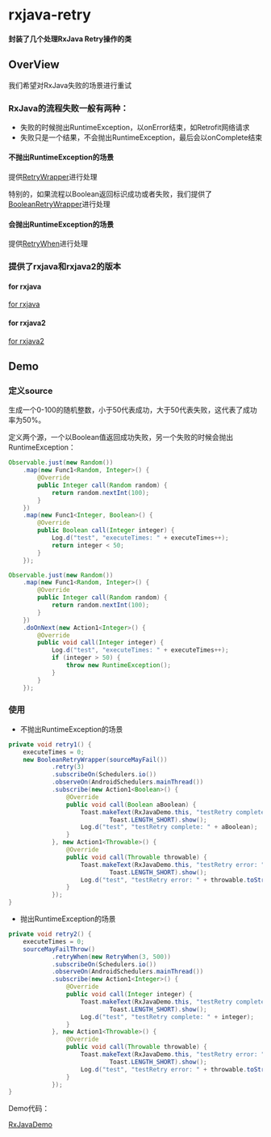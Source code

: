 # rxjava-retry

#### 封装了几个处理RxJava Retry操作的类

## OverView
我们希望对RxJava失败的场景进行重试

### RxJava的流程失败一般有两种：

- 失败的时候抛出RuntimeException，以onError结束，如Retrofit网络请求
- 失败只是一个结果，不会抛出RuntimeException，最后会以onComplete结束

#### 不抛出RuntimeException的场景
提供[RetryWrapper](rxjava-retry/app/src/main/java/com/jeremyliao/rxretry/rxjava/RetryWrapper.java)进行处理

特别的，如果流程以Boolean返回标识成功或者失败，我们提供了[BooleanRetryWrapper](rxjava-retry/app/src/main/java/com/jeremyliao/rxretry/rxjava/BooleanRetryWrapper.java)进行处理

#### 会抛出RuntimeException的场景
提供[RetryWhen](rxjava-retry/app/src/main/java/com/jeremyliao/rxretry/rxjava/RetryWhen.java)进行处理

### 提供了rxjava和rxjava2的版本
#### for rxjava
[for rxjava](rxjava-retry/app/src/main/java/com/jeremyliao/rxretry/rxjava)
#### for rxjava2
[for rxjava2](rxjava-retry/app/src/main/java/com/jeremyliao/rxretry/rxjava2)

## Demo
### 定义source
生成一个0-100的随机整数，小于50代表成功，大于50代表失败，这代表了成功率为50%。

定义两个源，一个以Boolean值返回成功失败，另一个失败的时候会抛出RuntimeException：

```java
Observable.just(new Random())
    .map(new Func1<Random, Integer>() {
        @Override
        public Integer call(Random random) {
            return random.nextInt(100);
        }
    })
    .map(new Func1<Integer, Boolean>() {
        @Override
        public Boolean call(Integer integer) {
            Log.d("test", "executeTimes: " + executeTimes++);
            return integer < 50;
        }
    });
```

```java
Observable.just(new Random())
    .map(new Func1<Random, Integer>() {
        @Override
        public Integer call(Random random) {
            return random.nextInt(100);
        }
    })
    .doOnNext(new Action1<Integer>() {
        @Override
        public void call(Integer integer) {
            Log.d("test", "executeTimes: " + executeTimes++);
            if (integer > 50) {
                throw new RuntimeException();
            }
        }
    });
```
### 使用
- 不抛出RuntimeException的场景

```java
private void retry1() {
    executeTimes = 0;
    new BooleanRetryWrapper(sourceMayFail())
            .retry(3)
            .subscribeOn(Schedulers.io())
            .observeOn(AndroidSchedulers.mainThread())
            .subscribe(new Action1<Boolean>() {
                @Override
                public void call(Boolean aBoolean) {
                    Toast.makeText(RxJavaDemo.this, "testRetry complete: " + aBoolean,
                            Toast.LENGTH_SHORT).show();
                    Log.d("test", "testRetry complete: " + aBoolean);
                }
            }, new Action1<Throwable>() {
                @Override
                public void call(Throwable throwable) {
                    Toast.makeText(RxJavaDemo.this, "testRetry error: " + throwable.toString(),
                            Toast.LENGTH_SHORT).show();
                    Log.d("test", "testRetry error: " + throwable.toString());
                }
            });
}
```
- 抛出RuntimeException的场景

```java
private void retry2() {
    executeTimes = 0;
    sourceMayFailThrow()
            .retryWhen(new RetryWhen(3, 500))
            .subscribeOn(Schedulers.io())
            .observeOn(AndroidSchedulers.mainThread())
            .subscribe(new Action1<Integer>() {
                @Override
                public void call(Integer integer) {
                    Toast.makeText(RxJavaDemo.this, "testRetry complete: " + integer,
                            Toast.LENGTH_SHORT).show();
                    Log.d("test", "testRetry complete: " + integer);
                }
            }, new Action1<Throwable>() {
                @Override
                public void call(Throwable throwable) {
                    Toast.makeText(RxJavaDemo.this, "testRetry error: " + throwable.toString(),
                            Toast.LENGTH_SHORT).show();
                    Log.d("test", "testRetry error: " + throwable.toString());
                }
            });
}
```
Demo代码：

[RxJavaDemo](rxjava-retry/app/src/main/java/com/jeremyliao/rxretry/rxjava/RxJavaRetryDemo.java)

